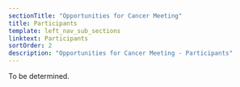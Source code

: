 ```yaml
---
sectionTitle: "Opportunities for Cancer Meeting"
title: Participants
template: left_nav_sub_sections
linktext: Participants
sortOrder: 2
description: "Opportunities for Cancer Meeting - Participants"
---
```


To be determined.
